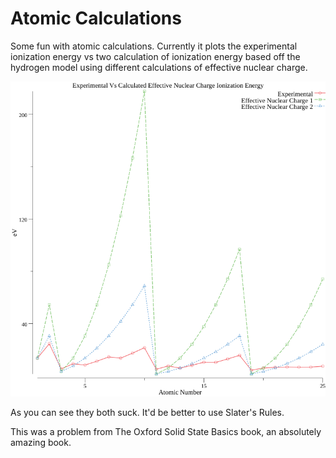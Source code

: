 # Atomic Calculations

Some fun with atomic calculations. Currently it plots the experimental ionization energy vs two calculation of ionization energy based off the hydrogen model using different calculations of effective nuclear charge.

![./ionization.png](ionization.png)

As you can see they both suck. It'd be better to use Slater's Rules.

This was a problem from The Oxford Solid State Basics book, an absolutely amazing book.